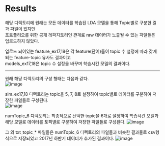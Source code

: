 # Results
해당 디렉토리에 원래는 모든 데이터를 학습된 LDA 모델을 통해 Topic별로 구분한 결과 파일이 있지만  
포트폴리오를 위한 공개 레파지토리인 관계로 raw 데이터가 노출될 수 있는 파일들은 업로드하지 않았다.  
  
업로드 되어있는 feature_ex17,18은 각 feature(단어)들이 topic 수 설정에 따라 갖게되는 feature-topic 유사도 결과이고  
models_ex17,18은 topic 수 설정을 바꾸며 학습시킨 모델의 결과이다.

-----------------
원래 해당 디렉토리의 구성 형태는 다음과 같다.  
![image](https://user-images.githubusercontent.com/35551019/150095877-a0ab1966-f979-4027-bb87-ed959657d271.png)
  
sim_ex17,18 디렉토리는 topic을 5, 7, 8로 설정하여 topic별로 데이터를 구분하여 저장한 파일들로 구성된다.  
![image](https://user-images.githubusercontent.com/35551019/150094976-f9eb8012-8ee7-4cd1-b2a2-5bf192ff850a.png)
  
numTopic_6 디렉토리는 최종적으로 선택한 topic을 6개로 설정하여 학습시킨 모델과 해당 모델로 데이터를 토픽별로 구분하여 저장한 파일들로 구성된다.
![image](https://user-images.githubusercontent.com/35551019/150095966-53fc7d96-ffad-43d3-ac91-5cbd22e09007.png)
  
  
그 외 txt_topic_* 파일들은 numTopic_6 디렉토리의 파일들과 비슷한 결과물로 csv형식으로 저장되었고 2017년 하반기 데이터가 추가된 결과이다.
![image](https://user-images.githubusercontent.com/35551019/150096311-70cdac26-9e83-4a9b-983b-1d26639a29d3.png)
